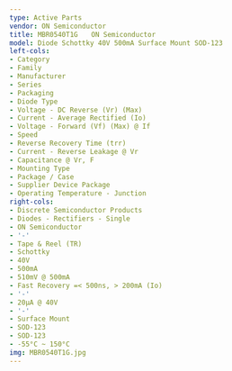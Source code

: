 ```yaml
---
type: Active Parts
vendor: ON Semiconductor
title: MBR0540T1G　　ON Semiconductor
model: Diode Schottky 40V 500mA Surface Mount SOD-123
left-cols:
- Category
- Family
- Manufacturer
- Series
- Packaging 
- Diode Type
- Voltage - DC Reverse (Vr) (Max)
- Current - Average Rectified (Io)
- Voltage - Forward (Vf) (Max) @ If
- Speed
- Reverse Recovery Time (trr)
- Current - Reverse Leakage @ Vr
- Capacitance @ Vr, F
- Mounting Type
- Package / Case
- Supplier Device Package
- Operating Temperature - Junction
right-cols:
- Discrete Semiconductor Products
- Diodes - Rectifiers - Single
- ON Semiconductor
- '-'
- Tape & Reel (TR) 
- Schottky
- 40V
- 500mA
- 510mV @ 500mA
- Fast Recovery =< 500ns, > 200mA (Io)
- '-'
- 20µA @ 40V
- '-'
- Surface Mount
- SOD-123
- SOD-123
- -55°C ~ 150°C
img: MBR0540T1G.jpg
---
```


